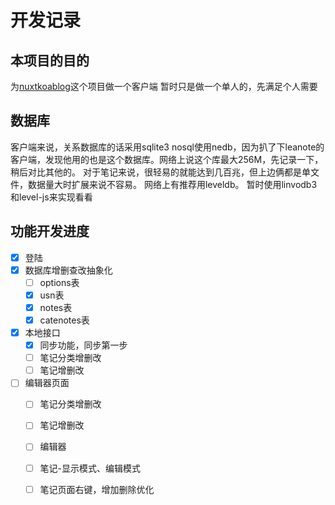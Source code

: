 # 开发记录

## 本项目的目的
为[nuxtkoablog](https://github.com/carlleton/nuxtkoablog)这个项目做一个客户端
暂时只是做一个单人的，先满足个人需要

## 数据库
客户端来说，关系数据库的话采用sqlite3
nosql使用nedb，因为扒了下leanote的客户端，发现他用的也是这个数据库。网络上说这个库最大256M，先记录一下，稍后对比其他的。
对于笔记来说，很轻易的就能达到几百兆，但上边俩都是单文件，数据量大时扩展来说不容易。
网络上有推荐用leveldb。
暂时使用linvodb3和level-js来实现看看

## 功能开发进度
- [x] 登陆
- [x] 数据库增删查改抽象化
	- [ ] options表
	- [x] usn表
	- [x] notes表
	- [x] catenotes表
- [x] 本地接口
	- [x] 同步功能，同步第一步
	- [ ] 笔记分类增删改
	- [ ] 笔记增删改
- [ ] 编辑器页面
	- [ ] 笔记分类增删改
	- [ ] 笔记增删改
	- [ ] 编辑器
	- [ ] 笔记-显示模式、编辑模式
	- [ ] 笔记页面右键，增加删除优化
	